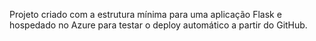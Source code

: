 Projeto criado com a estrutura mínima para uma aplicação Flask e hospedado no Azure para testar o deploy automático a partir do GitHub.
